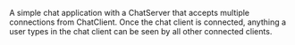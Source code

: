 A simple chat application with a ChatServer that accepts multiple connections from ChatClient. Once the chat client is connected, anything a user types in the chat client can be seen by all other connected clients.

